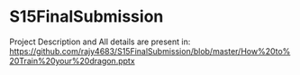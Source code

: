# S15FinalSubmission
Project Description and All details are present in:
https://github.com/rajy4683/S15FinalSubmission/blob/master/How%20to%20Train%20your%20dragon.pptx

